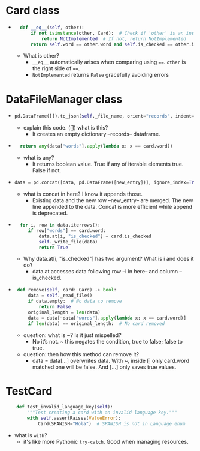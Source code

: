 # Card class
- ```python
    def __eq__(self, other):
        if not isinstance(other, Card):  # Check if 'other' is an instance of Card
            return NotImplemented  # If not, return NotImplemented
        return self.word == other.word and self.is_checked == other.is_checked
  ```
  - What is other?
    - `__eq__` automatically arises when comparing using `==`. `other` is the right side of `==`. 
    - `NotImplemented` returns `False` gracefully avoiding errors 

# DataFileManager class
-   ```python
    pd.DataFrame([]).to_json(self._file_name, orient="records", indent=4)
    ```
    - explain this code. ([]) what is this?
      - It creates an empty dictionary –records– dataframe.

- ```python
    return any(data["words"].apply(lambda x: x == card.word))
    ```
    - what is any?
        - It returns boolean value. True if any of iterable elements true. False if not.

- ```python
  data = pd.concat([data, pd.DataFrame([new_entry])], ignore_index=True)
  ```
  - what is concat in here? I know it appends those.
    - Existing data and the new row –new_entry– are merged. The new line appended to the data. 
    Concat is more efficient while append is deprecated.

- ```python
    for i, row in data.iterrows():
       if row["words"] == card.word:
           data.at[i, "is_checked"] = card.is_checked
           self._write_file(data)
           return True
    ``` 
  - Why data.at[i, "is_checked"]  has two argument? What is i and does it do?
    - data.at accesses data following row –i in here– and column –is_checked.

- ```python
   def remove(self, card: Card) -> bool:
       data = self._read_file()
       if data.empty:  # No data to remove
           return False
       original_length = len(data)
       data = data[~data["words"].apply(lambda x: x == card.word)]
       if len(data) == original_length:  # No card removed
   ```
  - question: what is ~? Is it just mispelled?
    - No it’s not. ~ this negates the condition, true to false; false to true. 
  - question: then how this method can remove it?
    - data = data[...] overwrites data. With ~, inside [] only card.word matched one will be false. And [...] only saves true values.

# TestCard
```python
    def test_invalid_language_key(self):
        """Test creating a card with an invalid language key."""
        with self.assertRaises(ValueError):
            Card(SPANISH="Hola")  # SPANISH is not in Language enum
```
- what is `with`?
  - it's like more Pythonic `try-catch`. Good when managing resources.